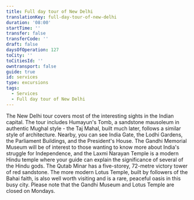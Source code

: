 ```yaml
---
title: Full day tour of New Delhi
translationKey: full-day-tour-of-new-delhi
duration: '08:00'
startTime: ''
transfer: false
transferCode: ''
draft: false
daysOfOperation: 127
toCity: ''
toCitiesId: ''
owntransport: false
guide: true
id: services
type: excursions
tags:
  - Services
  - Full day tour of New Delhi
---
```

The New Delhi tour covers most of the interesting sights in the Indian capital. The tour includes Humayun's Tomb, a sandstone mausoleum in authentic Mughal style - the Taj Mahal, built much later, follows a similar style of architecture. Nearby, you can see India Gate, the Lodhi Gardens, the Parliament Buildings, and the President's House.     The Gandhi Memorial Museum will be of interest to those wanting to know more about India's struggle for Independence, and the Laxmi Narayan Temple is a modern Hindu temple where your guide can explain the significance of several of the Hindu gods. The Qutab Minar has a five-storey, 72-metre victory tower of red sandstone. The more modern Lotus Temple, built by followers of the Bahai faith, is also well worth visiting and is a rare, peaceful oasis in this busy city.     Please note that the Gandhi Museum and Lotus Temple are closed on Mondays.